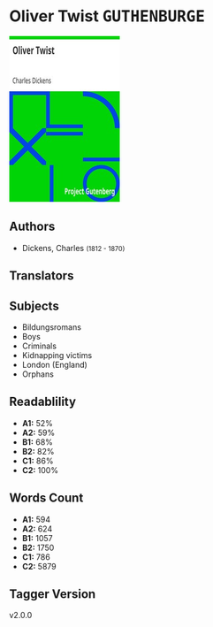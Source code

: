 # Oliver Twist <kbd>GUTHENBURGE</kbd>

![](./cover.medium.jpg "")

## Authors


 - Dickens, Charles <small>(1812 - 1870)</small>

## Translators



## Subjects


 - Bildungsromans
 - Boys
 - Criminals
 - Kidnapping victims
 - London (England)
 - Orphans

## Readablility


 - **A1:** 52%
 - **A2:** 59%
 - **B1:** 68%
 - **B2:** 82%
 - **C1:** 86%
 - **C2:** 100%

## Words Count


 - **A1:** 594
 - **A2:** 624
 - **B1:** 1057
 - **B2:** 1750
 - **C1:** 786
 - **C2:** 5879

## Tagger Version


v2.0.0
